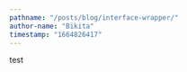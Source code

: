 ```yaml
---
pathname: "/posts/blog/interface-wrapper/"
author-name: "Bikita"
timestamp: "1664826417"
---
```

test 
